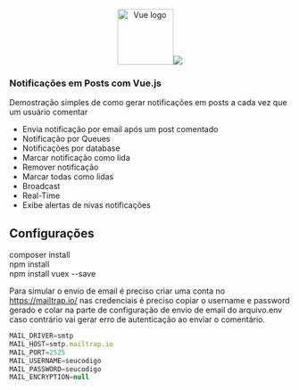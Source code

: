 <p align="center"><a href="https://vuejs.org" target="_blank" rel="noopener noreferrer"><img width="100" src="https://vuejs.org/images/logo.png" alt="Vue logo"></a><img src="https://laravel.com/assets/img/components/logo-laravel.svg"></p>

### Notificações em Posts com Vue.js

Demostração simples de como gerar notificações em posts a cada vez que um usuário comentar
<ul>
  <li>Envia notificação por email após um post comentado</li>
  <li>Notificação por Queues</li>
  <li>Notificações por database</li>
  <li>Marcar notificação como lida</li>
  <li>Remover notificação</li>
  <li>Marcar todas como lidas</li>
  <li>Broadcast</li>
  <li>Real-Time</li>
  <li>Exibe alertas de nivas notificações</li>
</ul>

## Configurações

composer install </br>
npm install </br>
npm install vuex --save </br>

Para simular o envio de email é preciso criar uma conta no https://mailtrap.io/ nas credenciais é preciso copiar  o username e password gerado e colar na parte de configuração de envio de email do arquivo.env caso contrário vai gerar erro de autenticação ao enviar o comentário.

```js
MAIL_DRIVER=smtp
MAIL_HOST=smtp.mailtrap.io
MAIL_PORT=2525
MAIL_USERNAME=seucodigo
MAIL_PASSWORD=seucodigo
MAIL_ENCRYPTION=null
```




